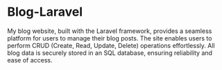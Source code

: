 # Blog-Laravel
My blog website, built with the Laravel framework, provides a seamless platform for users to manage their blog posts. The site enables users to perform CRUD (Create, Read, Update, Delete) operations effortlessly. All blog data is securely stored in an SQL database, ensuring reliability and ease of access.
